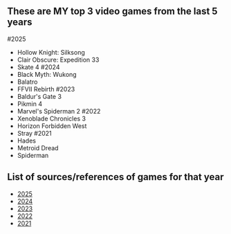 ## These are **MY top 3 video games** from the last 5 years
#2025
  - Hollow Knight: Silksong
  - Clair Obscure: Expedition 33
  - Skate 4
#2024
  - Black Myth: Wukong
  - Balatro
  - FFVII Rebirth
#2023
  - Baldur's Gate 3
  - Pikmin 4
  - Marvel's Spiderman 2
#2022
  - Xenoblade Chronicles 3
  - Horizon Forbidden West
  - Stray
#2021
  - Hades
  - Metroid Dread
  - Spiderman
## List of sources/references of games for that year
- [2025](https://www.newegg.com/gamer/community/t/news-here-are-metacritics-top-10-games-of-2025-this-year-so-far/2464?srsltid=AfmBOopK_NE66IMY4JEy8nrYXK9vEdF0M6m5nskjTfVcEpZhyEDwweAj)
- [2024](https://www.gamespot.com/gallery/best-reviewed-games-2024/2900-5065/)
- [2023](https://pentopixels.com/article/best-video-games-2023-final-update)
- [2022](https://chipznstix.com/2023/01/09/nicks-best-of-2022-video-games/)
- [2021](https://discuss.grouvee.com/t/top-10-games-of-2021/8743)

